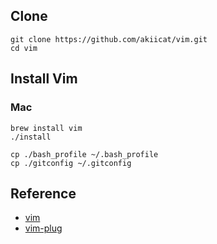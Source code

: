 
## Clone

```shell
git clone https://github.com/akiicat/vim.git
cd vim
```

## Install Vim

### Mac

```shell
brew install vim
./install
```

```shell
cp ./bash_profile ~/.bash_profile
cp ./gitconfig ~/.gitconfig
```

## Reference

- [vim](https://github.com/vim/vim)
- [vim-plug](https://github.com/junegunn/vim-plug)
